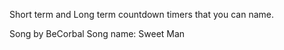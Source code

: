 Short term and Long term countdown timers that you can name.


Song by BeCorbal
Song name: Sweet Man